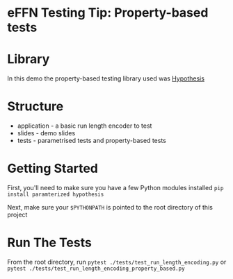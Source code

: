 # eFFN Testing Tip: Property-based tests

# Library
In this demo the property-based testing library used was [Hypothesis](http://hypothesis.works/)

# Structure
* application - a basic run length encoder to test
* slides - demo slides
* tests - parametrised tests and property-based tests

# Getting Started
First, you'll need to make sure you have a few Python modules installed
```pip install paramterized hypothesis```

Next, make sure your ```$PYTHONPATH``` is pointed to the root directory of this project

# Run The Tests
From the root directory, run 
```pytest ./tests/test_run_length_encoding.py``` 
or
```pytest ./tests/test_run_length_encoding_property_based.py```

